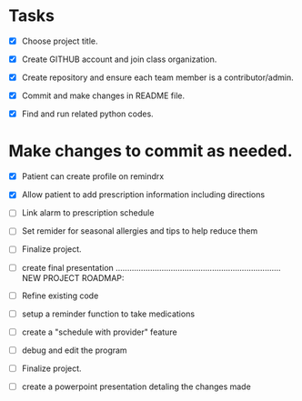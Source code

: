 
# Tasks
- [x] Choose project title.
- [x] Create GITHUB account and join class organization.
- [x] Create repository and ensure each team member is a contributor/admin.
- [x] Commit and make changes in README file.
- [x] Find and run related python codes.


# Make changes to commit as needed.
- [x] Patient can create profile on remindrx
- [x] Allow patient to add prescription information including directions
- [ ] Link alarm to prescription schedule
- [ ] Set remider for seasonal allergies and tips to help reduce them
- [ ] Finalize project.
- [ ] create final presentation
........................................................................
NEW PROJECT ROADMAP:

- [ ] Refine existing code
- [ ] setup a reminder function to take medications
- [ ] create a "schedule with provider" feature
- [ ] debug and edit the program
- [ ] Finalize project.
- [ ] create a powerpoint presentation detaling the changes made
